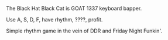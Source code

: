 The Black Hat Black Cat is GOAT 1337 keyboard bapper. 

Use A, S, D, F, have rhythm, ????, profit.

Simple rhythm game in the vein of DDR and Friday Night Funkin'.